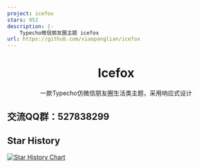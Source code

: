 ```yaml
---
project: icefox
stars: 952
description: |-
    Typecho微信朋友圈主题 icefox
url: https://github.com/xiaopanglian/icefox
---
```


<div align="center">
    <h1>Icefox</h1>
    <p>一款Typecho仿微信朋友圈生活类主题，采用响应式设计</p>
</div>

## **交流QQ群：527838299**

## Star History

[![Star History Chart](https://api.star-history.com/svg?repos=xiaopanglian/icefox&type=Date)](https://star-history.com/#xiaopanglian/icefox&Date)
